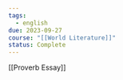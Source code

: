 ```yaml
---
tags:
  - english
due: 2023-09-27
course: "[[World Literature]]"
status: Complete
---
```

[[Proverb Essay]]